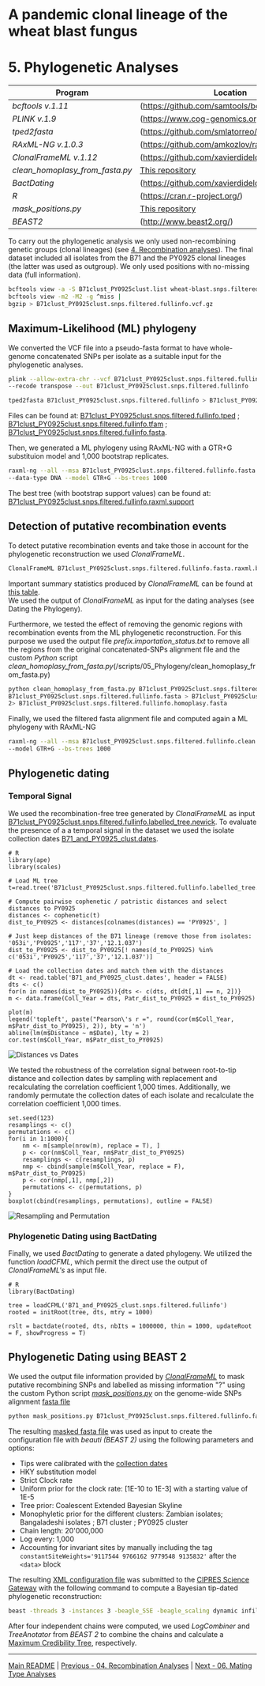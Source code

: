# A pandemic clonal lineage of the wheat blast fungus
# 5. Phylogenetic Analyses

Program                         | Location
------------------------------- | --------------------------------------
*bcftools v.1.11*               | (https://github.com/samtools/bcftools)
*PLINK v.1.9*                   | (https://www.cog-genomics.org/plink)
*tped2fasta*                    | (https://github.com/smlatorreo/misc_tools)
*RAxML-NG v.1.0.3*              | (https://github.com/amkozlov/raxml-ng)
*ClonalFrameML v.1.12*          | (https://github.com/xavierdidelot/clonalframeml)
*clean_homoplasy_from_fasta.py* | [This repository](/scripts/05_Phylogeny/clean_homoplasy_from_fasta.py)
*BactDating*                    | (https://github.com/xavierdidelot/BactDating)
*R*                             | (https://cran.r-project.org/)
*mask_positions.py*             | [This repository](/scripts/05_Phylogeny/mask_positions.py)
*BEAST2*                        | (http://www.beast2.org/)

To carry out the phylogenetic analysis we only used non-recombining genetic groups (clonal lineages) (see [4. Recombination analyses](/04_Recombination_Analyses.md)). The final dataset included all isolates from the B71 and the PY0925 clonal lineages (the latter was used as outgroup). We only used positions with no-missing data (full information).

```bash
bcftools view -a -S B71clust_PY0925clust.list wheat-blast.snps.filtered.vcf.gz |
bcftools view -m2 -M2 -g ^miss |
bgzip > B71clust_PY0925clust.snps.filtered.fullinfo.vcf.gz
```

## Maximum-Likelihood (ML) phylogeny
We converted the VCF file into a pseudo-fasta format to have whole-genome concatenated SNPs per isolate as a suitable input for the phylogenetic analyses.

```bash
plink --allow-extra-chr --vcf B71clust_PY0925clust.snps.filtered.fullinfo.vcf.gz \
--recode transpose --out B71clust_PY0925clust.snps.filtered.fullinfo

tped2fasta B71clust_PY0925clust.snps.filtered.fullinfo > B71clust_PY0925clust.snps.filtered.fullinfo.fasta
```

Files can be found at: [B71clust_PY0925clust.snps.filtered.fullinfo.tped](/data/05_Phylogeny/B71clust_PY0925clust.snps.filtered.fullinfo.tped) ; [B71clust_PY0925clust.snps.filtered.fullinfo.tfam](/data/05_Phylogeny/B71clust_PY0925clust.snps.filtered.fullinfo.tfam) ; [B71clust_PY0925clust.snps.filtered.fullinfo.fasta](/data/05_Phylogeny/B71clust_PY0925clust.snps.filtered.fullinfo.fasta).  

Then, we generated a ML phylogeny using RAxML-NG with a GTR+G substituion model and 1,000 bootstrap replicates.
```bash
raxml-ng --all --msa B71clust_PY0925clust.snps.filtered.fullinfo.fasta --msa-format FASTA \
--data-type DNA --model GTR+G --bs-trees 1000
```
The best tree (with bootstrap support values) can be found at: [B71clust_PY0925clust.snps.filtered.fullinfo.raxml.support](/data/05_Phylogeny/B71clust_PY0925clust.snps.filtered.fullinfo.raxml.support)

## Detection of putative recombination events
To detect putative recombination events and take those in account for the phylogenetic reconstruction we used *ClonalFrameML*.

```bash
ClonalFrameML B71clust_PY0925clust.snps.filtered.fullinfo.fasta.raxml.bestTree B71clust_PY0925clust.snps.filtered.fullinfo.fasta
```
Important summary statistics produced by *ClonalFrameML* can be found at [this table](/data/05_Phylogeny/B71_and_PY0925_clust.snps.filtered.fullinfo.em.txt).  
We used the output of *ClonalFrameML* as input for the dating analyses (see Dating the Phylogeny).  

Furthermore, we tested the effect of removing the genomic regions with recombination events from the ML phylogenetic reconstruction. For this purpose we used the output file *_prefix_.importation_status.txt* to remove all the regions from the original concatenated-SNPs alignment file and the custom *Python* script *clean_homoplasy_from_fasta.py*(/scripts/05_Phylogeny/clean_homoplasy_from_fasta.py)
```bash
python clean_homoplasy_from_fasta.py B71clust_PY0925clust.snps.filtered.fullinfo.importation_status.txt \
B71clust_PY0925clust.snps.filtered.fullinfo.fasta > B71clust_PY0925clust.snps.filtered.fullinfo.clean.fasta \
2> B71clust_PY0925clust.snps.filtered.fullinfo.homoplasy.fasta
```

Finally, we used the filtered fasta alignment file and computed again a ML phylogeny with RAxML-NG
```bash
raxml-ng --all --msa B71clust_PY0925clust.snps.filtered.fullinfo.clean.fasta --data-type DNA \
--model GTR+G --bs-trees 1000
```

## Phylogenetic dating
### Temporal Signal

We used the recombination-free tree generated by *ClonalFrameML* as input [B71clust_PY0925clust.snps.filtered.fullinfo.labelled_tree.newick](/data/05_Phylogeny/B71_and_PY0925_clust.snps.filtered.fullinfo.labelled_tree.newick). To evaluate the presence of a a temporal signal in the dataset we used the isolate collection dates [B71_and_PY0925_clust.dates](/data/05_Phylogeny/B71_and_PY0925_clust.dates).
```{r}
# R
library(ape)
library(scales)

# Load ML tree
t=read.tree('B71clust_PY0925clust.snps.filtered.fullinfo.labelled_tree.newick)

# Compute pairwise cophenetic / patristic distances and select distances to PY0925
distances <- cophenetic(t)
dist_to_PY0925 <- distances[colnames(distances) == 'PY0925', ]

# Just keep distances of the B71 lineage (remove those from isolates: '053i','PY0925','117','37','12.1.037')
dist_to_PY0925 <- dist_to_PY0925[! names(d_to_PY0925) %in% c('053i','PY0925','117','37','12.1.037')]

# Load the collection dates and match them with the distances
dt <- read.table('B71_and_PY0925_clust.dates', header = FALSE)
dts <- c()
for(n in names(dist_to_PY0925)){dts <- c(dts, dt[dt[,1] == n, 2])}
m <- data.frame(Coll_Year = dts, Patr_dist_to_PY0925 = dist_to_PY0925)

plot(m)
legend('topleft', paste("Pearson\'s r =", round(cor(m$Coll_Year, m$Patr_dist_to_PY0925), 2)), bty = 'n')
abline(lm(m$Distance ~ m$Date), lty = 2)
cor.test(m$Coll_Year, m$Patr_dist_to_PY0925)
```
![Distances vs Dates](/data/05_Phylogeny/Dist_vs_Dates.png)

We tested the robustness of the correlation signal between root-to-tip distance and collection dates by sampling with replacement and recalculating the correlation coefficient 1,000 times. Additionally, we randomly permutate the collection dates of each isolate and recalculate the correlation coefficient 1,000 times. 
```{r}
set.seed(123)
resamplings <- c()
permutations <- c()
for(i in 1:1000){
	nm <- m[sample(nrow(m), replace = T), ]
	p <- cor(nm$Coll_Year, nm$Patr_dist_to_PY0925)
	resamplings <- c(resamplings, p)
	nmp <- cbind(sample(m$Coll_Year, replace = F), m$Patr_dist_to_PY0925)
	p <- cor(nmp[,1], nmp[,2])
	permutations <- c(permutations, p)
}
boxplot(cbind(resamplings, permutations), outline = FALSE)
```
![Resampling and Permutation](/data/05_Phylogeny/Resampling_Permutation.png)

### Phylogenetic Dating using BactDating
Finally, we used *BactDating* to generate a dated phylogeny. We utilized the function *loadCFML*, which permit the direct use the output of *ClonalFrameML's* as input file.
```{r}
# R
library(BactDating)

tree = loadCFML('B71_and_PY0925_clust.snps.filtered.fullinfo')
rooted = initRoot(tree, dts, mtry = 1000)

rslt = bactdate(rooted, dts, nbIts = 1000000, thin = 1000, updateRoot = F, showProgress = T)

```

## Phylogenetic Dating using BEAST 2
We used the output file information provided by [*ClonalFrameML*](/data/05_Phylogeny/B71clust_PY0925clust.snps.filtered.fullinfo.importation_status_NODEs_removed.txt) to mask putative recombining SNPs and labelled as missing information "?" using the custom Python script [*mask_positions.py*](/scripts/05_Phylogeny/mask_positions.py) on the genome-wide SNPs alignment [fasta file](/data/05_Phylogeny/B71clust_PY0925clust.snps.filtered.fullinfo.fasta)

```bash
python mask_positions.py B71clust_PY0925clust.snps.filtered.fullinfo.fasta B71clust_PY0925clust.snps.filtered.fullinfo.importation_status_NODEs_removed.txt > B71_and_PY0925_clust.snps.filtered.fullinfo.recomb_masked.fasta
```

The resulting [masked fasta file](/data/05_Phylogeny/B71_and_PY0925_clust.snps.filtered.fullinfo.recomb_masked.fasta) was used as input to create the configuration file with *beauti (BEAST 2)* using the following parameters and options:

- Tips were calibrated with the [collection dates](/data/05_Phylogeny/B71_and_PY0925_clust.dates)
- HKY substitution model
- Strict Clock rate
- Uniform prior for the clock rate: [1E-10 to 1E-3] with a starting value of 1E-5
- Tree prior: Coalescent Extended Bayesian Skyline
- Monophyletic prior for the different clusters: Zambian isolates; Bangaladeshi isolates ; B71 cluster ; PY0925 cluster
- Chain length: 20'000,000
- Log every: 1,000
- Accounting for invariant sites by manually including the tag `constantSiteWeights='9117544 9766162 9779548 9135832'` after the `<data>` block

The resulting [XML configuration file](/data/05_Phylogeny/B71_and_PY0925_clust.recomb_masked.BEAST2.xml) was submitted to the [CIPRES Science Gateway](https://www.phylo.org/) with the following command to compute a Bayesian tip-dated phylogenetic reconstruction:
```bash
beast -threads 3 -instances 3 -beagle_SSE -beagle_scaling dynamic infile.xml
```

After four independent chains were computed, we used *LogCombiner* and *TreeAnotator* from *BEAST 2* to combine the chains and calculate a [Maximum Credibility Tree](/data/05_Phylogeny/B71_and_PY0925_clust.recomb_masked.COMBINED.MC.tree), respectively.

---
[Main README](/README.md) | [Previous - 04. Recombination Analyses](/04_Recombination_Analyses.md) | [Next - 06. Mating Type Analyses](/06_Mating_Type.md)
